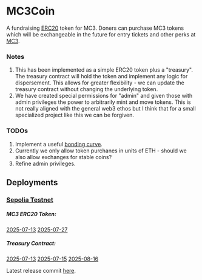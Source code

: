 # MC3Coin

A fundraising [ERC20](https://eips.ethereum.org/EIPS/eip-20) token for MC3.  Doners can purchase MC3 tokens which will be exchangeable in the future for entry tickets and other perks at  [MC3](https://www.mathculturalcenter.org/the-project).  

### Notes

1. This has been implemented as a simple ERC20 token plus a "treasury".  The treasury contract will hold the token and implement any logic for dispersement.  This allows for greater flexibility - we can update the treasury contract without changing the underlying token.
2. We have created special permissions for "admin" and given those with admin privileges the power to arbitrarily mint and move tokens.  This is not really aligned with the general web3 ethos but I think that for a small specialized project like this we can be forgiven.

### TODOs

1. Implement a useful [bonding curve](https://www.coinbase.com/learn/advanced-trading/what-is-a-bonding-curve).
2. Currently we only allow token purchanes in units of ETH - should we also allow exchanges for stable coins?
3. Refine admin privileges.


## Deployments

### <ins>Sepolia Testnet</ins>


##### MC3 ERC20 Token: 
[2025-07-13](https://sepolia.etherscan.io/address/0xECA785CE55d880357b02295e2e5eC413c20Aa2AA)
[2025-07-27](https://sepolia.etherscan.io/address/0x24dbba52fc9815e55e13d1d688f6861c03f45dac)


##### Treasury Contract: 

[2025-07-13](https://sepolia.etherscan.io/address/0x05f2d7730e8cb54614c1ecbbb340cbc8a3247552)
[2025-07-15](https://sepolia.etherscan.io/address/0xf62AbA2F4999cCc4453e28C1318F4E4B5aFE4000)
[2025-08-16](https://sepolia.etherscan.io/address/0x2051b68F05Ef05EB152e0C193ddDa745cb36F564)

Latest release commit [here](https://github.com/williamcottrell72/MC3Coin/commit/67c8a9a2bdd78367ad0ddb3dcfabe347c6aa9980).